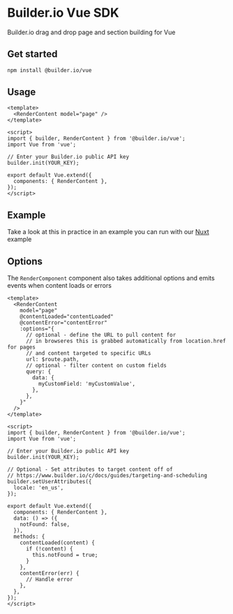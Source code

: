# Builder.io Vue SDK

Builder.io drag and drop page and section building for Vue

## Get started

```bash
npm install @builder.io/vue
```

## Usage

```vue
<template>
  <RenderContent model="page" />
</template>

<script>
import { builder, RenderContent } from '@builder.io/vue';
import Vue from 'vue';

// Enter your Builder.io public API key
builder.init(YOUR_KEY);

export default Vue.extend({
  components: { RenderContent },
});
</script>
```

## Example

Take a look at this in practice in an example you can run with our [Nuxt](../../examples/nuxt) example

## Options

The `RenderComponent` component also takes additional options and emits events when content loads or errors

```vue
<template>
  <RenderContent
    model="page"
    @contentLoaded="contentLoaded"
    @contentError="contentError"
    :options="{
      // optional - define the URL to pull content for
      // in browseres this is grabbed automatically from location.href for pages
      // and content targeted to specific URLs
      url: $route.path,
      // optional - filter content on custom fields
      query: {
        data: {
          myCustomField: 'myCustomValue',
        },
      },
    }"
  />
</template>

<script>
import { builder, RenderContent } from '@builder.io/vue';
import Vue from 'vue';

// Enter your Builder.io public API key
builder.init(YOUR_KEY);

// Optional - Set attributes to target content off of
// https://www.builder.io/c/docs/guides/targeting-and-scheduling
builder.setUserAttributes({
  locale: 'en_us',
});

export default Vue.extend({
  components: { RenderContent },
  data: () => ({
    notFound: false,
  }),
  methods: {
    contentLoaded(content) {
      if (!content) {
        this.notFound = true;
      }
    },
    contentError(err) {
      // Handle error
    },
  },
});
</script>
```

